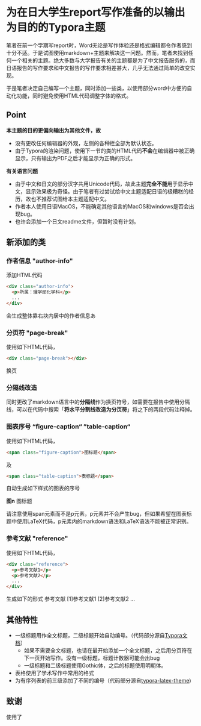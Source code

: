 # 为在日大学生report写作准备的以输出为目的的Typora主题

笔者在前一个学期写report时，Word无论是写作体验还是格式编辑都令作者感到十分不适。于是试图使用markdown+主题来解决这一问题。然而，笔者未找到任何一个相关的主题。绝大多数与大学报告有关的主题都是为了中文报告服务的，而日语报告的写作要求和中文报告的写作要求相差甚大，几乎无法通过简单的改变实现。

于是笔者决定自己编写一个主题，同时添加一些类，以使用部分word中方便的自动化功能，同时避免使用HTML代码调整字体的格式。

## Point

**本主题的目的更偏向输出为其他文件，故**

+ 没有更改任何编辑器的外观，左侧的各种栏全部为默认状态。
+ 由于Typora的渲染问题，使用下一节的类的HTML代码**不会**在编辑器中被正确显示，只有输出为PDF之后才能显示为正确的形式。

**有关语言问题**

+ 由于中文和日文的部分汉字共用Unicode代码，故此主题**完全不能**用于显示中文，显示效果极为奇怪。由于笔者有过尝试给中文主题适配日语的极糟糕的经历，故也不推荐试图给本主题适配中文。
+ 作者本人使用日语MacOS，不能确定其他语言的MacOS和windows是否会出现bug。
+ 也许会添加一个日文readme文件，但暂时没有计划。

## 新添加的类

### 作者信息 "author-info"

添加HTML代码
```HTML
<div class="author-info">
  <p>所属：理学部化学科</p>
  ...
</div>
```
会生成整体靠右块内居中的作者信息あ

### 分页符 "page-break"

使用如下HTML代码，
```HTML
<div class="page-break"></div>
```
换页

### **分隔线**改造

同时更改了markdown语言中的**分隔线**作为换页符号，如需要在报告中使用分隔线，可以在代码中搜索「**将水平分割线改造为分页符**」将之下的两段代码注释掉。

### 图表序号 “figure-caption“ ”table-caption“

使用如下HTML代码，

```HTML
<span class="figure-caption">图标题</span>
```
及
```HTML
<span class="table-caption">表标题</span>
```
自动生成如下样式的图表的序号

**图n** 图标题

请注意使用span元素而不是p元素，p元素并不会产生bug，但如果希望在图表标题中使用LaTeX代码，p元素内的markdown语法和LaTeX语法不能被正常识别。

### 参考文献 "reference"

使用如下HTML代码，
``` HTML
<div class="reference">
  <p>参考文献1</p>
  <p>参考文献2</p>
  ...
</div>
```
生成如下的形式
参考文献
[1]参考文献1
[2]参考文献2
...

## 其他特性

+ 一级标题用作全文标题，二级标题开始自动编号。（代码部分源自[Typora文档](https://support.typora.io/Auto-Numbering/)）
  + 如果不需要全文标题，也请在最开始添加一个全文标题，之后用分页符在下一页开始写作。没有一级标题，标题计数器可能会出bug
  + 一级标题和二级标题使用Gothic体，之后的标题使用明朝体。
+ 表格使用了学术写作中常用的格式
+ 为有序列表的前三级添加了不同的编号（代码部分源自[typora-latex-theme](https://github.com/Keldos-Li/typora-latex-theme))

## 致谢
使用了


